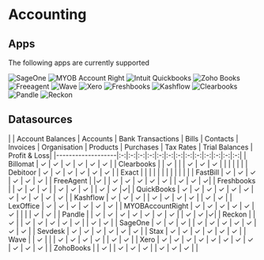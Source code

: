 # Accounting

## Apps

The following apps are currently supported

<img src="/images/apps/sageone/icon.svg" alt="SageOne" class="app-logo" />
<img src="/images/apps/myob-accountright/icon.svg" alt="MYOB Account Right" class="app-logo" />
<img src="/images/apps/intuit/icon.svg" alt="Intuit Quickbooks" class="app-logo" />
<img src="/images/apps/zohobooks/icon.svg" alt="Zoho Books" class="app-logo" />
<img src="/images/apps/freeagent/icon.svg" alt="Freeagent" class="app-logo" />
<img src="/images/apps/wave/icon.svg" alt="Wave" class="app-logo" />
<img src="/images/apps/xero/icon.svg" alt="Xero" class="app-logo" />
<img src="/images/apps/freshbooks/icon.svg" alt="Freshbooks" class="app-logo" />
<img src="/images/apps/kashflow/icon.svg" alt="Kashflow" class="app-logo" />
<img src="/images/apps/clearbooks/icon.png" alt="Clearbooks" class="app-logo" />
<img src="/images/apps/pandle/icon.svg" alt="Pandle" class="app-logo" />
<img src="/images/apps/reckon/icon.svg" alt="Reckon" class="app-logo" />

## Datasources

|                   | Account Balances | Accounts | Bank Transactions | Bills | Contacts | Invoices | Organisation | Products | Purchases | Tax Rates | Trial Balances | Profit & Loss|
|-------------------|:-:|:-:|:-:|:-:|:-:|:-:|:-:|:-:|:-:|:-:|:-:|:-:|:-:|
| Billomat          | ✓ | ✓ |  ✓ | ✓ | ✓ | ✓ |
| Clearbooks        |                  | ✓        |               |                   |   ✓     | ✓        | ✓        |              |          |           |           |                |
| Debitoor          | ✓ |  ✓ |  ✓ | ✓ | ✓ | ✓ |
| Exact             |                  |                      |                   |       |          |          |              |          |           |           |                |
| FastBill          | ✓ | ✓ | ✓ | ✓ | ✓ | ✓ |
| FreeAgent         |                  |✓                        |                  | ✓     |      ✓     | ✓        | ✓            | ✓        |           |     ✓       | ✓              | ✓|
| Freshbooks        |                  | ✓                     |              ✓     |    ✓   |          |       ✓   | ✓            |      ✓    |          | ✓          | ✓              |✓|
| QuickBooks        | ✓                | ✓                     | ✓                 | ✓     |       ✓   | ✓        | ✓            | ✓        |      ✓     |       ✓    | ✓              |
| Kashflow          | ✓                |   ✓                    | ✓                  |       | ✓        | ✓        | ✓            | ✓        |           |   ✓        | ✓              |
| LexOffice         | ✓ | ✓ | ✓ | ✓ | ✓ | ✓ |
| MYOBAccountRight  |    ✓              |                 ✓     |              ✓     | ✓     |       ✓   | ✓        |              |          |           | ✓         | ✓              |
| Pandle            |               |     ✓                    |               ✓    |    ✓   | ✓        |       ✓   | ✓            |     ✓     |           |       ✓    |       ✓         |✓|
| Reckon            |                  | ✓                     |                   | ✓     | ✓        | ✓        | ✓            | ✓        |           |  ✓         | ✓              |
| SageOne           | ✓                | ✓                     | ✓                 |       |   ✓       | ✓        | ✓            | ✓        | ✓         |      ✓     | ✓              |
| Sevdesk           | ✓ | ✓ | ✓ | ✓ | ✓ | ✓ |
| Stax              |  ✓ |  ✓ |  ✓ | ✓ | ✓ | ✓ |
| Wave              |                           |    ✓           |                   |       |   ✓       | ✓        |      ✓        |    ✓      |           |  ✓         | ✓              |
| Xero              | ✓                | ✓                    | ✓                 | ✓     |   ✓       | ✓        | ✓            | ✓        |    ✓       |  ✓         | ✓              |
| ZohoBooks         |                  |        ✓                 |                   | ✓     |   ✓      | ✓        |              |   ✓       |   ✓        | ✓          |                |
